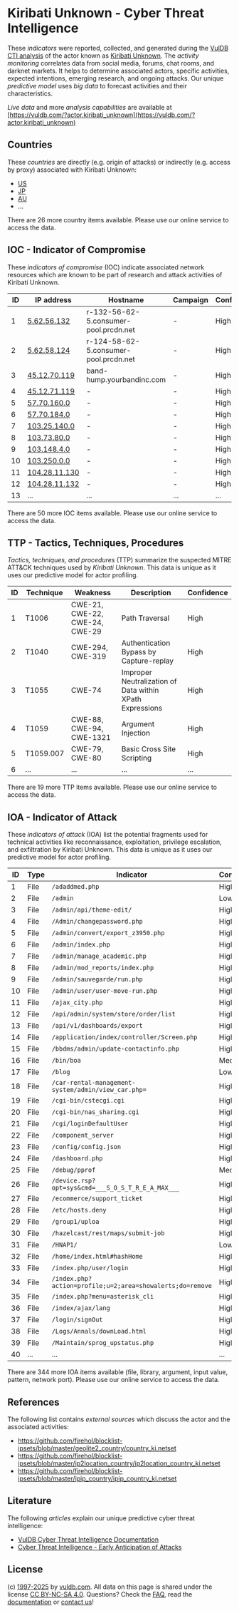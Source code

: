 # Kiribati Unknown - Cyber Threat Intelligence

These _indicators_ were reported, collected, and generated during the [VulDB CTI analysis](https://vuldb.com/?kb.cti) of the actor known as [Kiribati Unknown](https://vuldb.com/?actor.kiribati_unknown). The _activity monitoring_ correlates data from social media, forums, chat rooms, and darknet markets. It helps to determine associated actors, specific activities, expected intentions, emerging research, and ongoing attacks. Our unique _predictive model_ uses _big data_ to forecast activities and their characteristics.

_Live data_ and more _analysis capabilities_ are available at [https://vuldb.com/?actor.kiribati_unknown](https://vuldb.com/?actor.kiribati_unknown)

## Countries

These _countries_ are directly (e.g. origin of attacks) or indirectly (e.g. access by proxy) associated with Kiribati Unknown:

* [US](https://vuldb.com/?country.us)
* [JP](https://vuldb.com/?country.jp)
* [AU](https://vuldb.com/?country.au)
* ...

There are 26 more country items available. Please use our online service to access the data.

## IOC - Indicator of Compromise

These _indicators of compromise_ (IOC) indicate associated network resources which are known to be part of research and attack activities of Kiribati Unknown.

ID | IP address | Hostname | Campaign | Confidence
-- | ---------- | -------- | -------- | ----------
1 | [5.62.56.132](https://vuldb.com/?ip.5.62.56.132) | r-132-56-62-5.consumer-pool.prcdn.net | - | High
2 | [5.62.58.124](https://vuldb.com/?ip.5.62.58.124) | r-124-58-62-5.consumer-pool.prcdn.net | - | High
3 | [45.12.70.119](https://vuldb.com/?ip.45.12.70.119) | band-hump.yourbandinc.com | - | High
4 | [45.12.71.119](https://vuldb.com/?ip.45.12.71.119) | - | - | High
5 | [57.70.160.0](https://vuldb.com/?ip.57.70.160.0) | - | - | High
6 | [57.70.184.0](https://vuldb.com/?ip.57.70.184.0) | - | - | High
7 | [103.25.140.0](https://vuldb.com/?ip.103.25.140.0) | - | - | High
8 | [103.73.80.0](https://vuldb.com/?ip.103.73.80.0) | - | - | High
9 | [103.148.4.0](https://vuldb.com/?ip.103.148.4.0) | - | - | High
10 | [103.250.0.0](https://vuldb.com/?ip.103.250.0.0) | - | - | High
11 | [104.28.11.130](https://vuldb.com/?ip.104.28.11.130) | - | - | High
12 | [104.28.11.132](https://vuldb.com/?ip.104.28.11.132) | - | - | High
13 | ... | ... | ... | ...

There are 50 more IOC items available. Please use our online service to access the data.

## TTP - Tactics, Techniques, Procedures

_Tactics, techniques, and procedures_ (TTP) summarize the suspected MITRE ATT&CK techniques used by _Kiribati Unknown_. This data is unique as it uses our predictive model for actor profiling.

ID | Technique | Weakness | Description | Confidence
-- | --------- | -------- | ----------- | ----------
1 | T1006 | CWE-21, CWE-22, CWE-24, CWE-29 | Path Traversal | High
2 | T1040 | CWE-294, CWE-319 | Authentication Bypass by Capture-replay | High
3 | T1055 | CWE-74 | Improper Neutralization of Data within XPath Expressions | High
4 | T1059 | CWE-88, CWE-94, CWE-1321 | Argument Injection | High
5 | T1059.007 | CWE-79, CWE-80 | Basic Cross Site Scripting | High
6 | ... | ... | ... | ...

There are 19 more TTP items available. Please use our online service to access the data.

## IOA - Indicator of Attack

These _indicators of attack_ (IOA) list the potential fragments used for technical activities like reconnaissance, exploitation, privilege escalation, and exfiltration by Kiribati Unknown. This data is unique as it uses our predictive model for actor profiling.

ID | Type | Indicator | Confidence
-- | ---- | --------- | ----------
1 | File | `/adaddmed.php` | High
2 | File | `/admin` | Low
3 | File | `/admin/api/theme-edit/` | High
4 | File | `/Admin/changepassword.php` | High
5 | File | `/admin/convert/export_z3950.php` | High
6 | File | `/admin/index.php` | High
7 | File | `/admin/manage_academic.php` | High
8 | File | `/admin/mod_reports/index.php` | High
9 | File | `/admin/sauvegarde/run.php` | High
10 | File | `/admin/user/user-move-run.php` | High
11 | File | `/ajax_city.php` | High
12 | File | `/api/admin/system/store/order/list` | High
13 | File | `/api/v1/dashboards/export` | High
14 | File | `/application/index/controller/Screen.php` | High
15 | File | `/bbdms/admin/update-contactinfo.php` | High
16 | File | `/bin/boa` | Medium
17 | File | `/blog` | Low
18 | File | `/car-rental-management-system/admin/view_car.php=` | High
19 | File | `/cgi-bin/cstecgi.cgi` | High
20 | File | `/cgi-bin/nas_sharing.cgi` | High
21 | File | `/cgi/loginDefaultUser` | High
22 | File | `/component_server` | High
23 | File | `/config/config.json` | High
24 | File | `/dashboard.php` | High
25 | File | `/debug/pprof` | Medium
26 | File | `/device.rsp?opt=sys&cmd=___S_O_S_T_R_E_A_MAX___` | High
27 | File | `/ecommerce/support_ticket` | High
28 | File | `/etc/hosts.deny` | High
29 | File | `/group1/uploa` | High
30 | File | `/hazelcast/rest/maps/submit-job` | High
31 | File | `/HNAP1/` | Low
32 | File | `/home/index.html#hashHome` | High
33 | File | `/index.php/user/login` | High
34 | File | `/index.php?action=profile;u=2;area=showalerts;do=remove` | High
35 | File | `/index.php?menu=asterisk_cli` | High
36 | File | `/index/ajax/lang` | High
37 | File | `/login/signOut` | High
38 | File | `/Logs/Annals/downLoad.html` | High
39 | File | `/Maintain/sprog_upstatus.php` | High
40 | ... | ... | ...

There are 344 more IOA items available (file, library, argument, input value, pattern, network port). Please use our online service to access the data.

## References

The following list contains _external sources_ which discuss the actor and the associated activities:

* https://github.com/firehol/blocklist-ipsets/blob/master/geolite2_country/country_ki.netset
* https://github.com/firehol/blocklist-ipsets/blob/master/ip2location_country/ip2location_country_ki.netset
* https://github.com/firehol/blocklist-ipsets/blob/master/ipip_country/ipip_country_ki.netset

## Literature

The following _articles_ explain our unique predictive cyber threat intelligence:

* [VulDB Cyber Threat Intelligence Documentation](https://vuldb.com/?kb.cti)
* [Cyber Threat Intelligence - Early Anticipation of Attacks](https://www.scip.ch/en/?labs.20201022)

## License

(c) [1997-2025](https://vuldb.com/?kb.changelog) by [vuldb.com](https://vuldb.com/?kb.about). All data on this page is shared under the license [CC BY-NC-SA 4.0](https://creativecommons.org/licenses/by-nc-sa/4.0/). Questions? Check the [FAQ](https://vuldb.com/?kb.faq), read the [documentation](https://vuldb.com/?kb) or [contact us](https://vuldb.com/?contact)!

